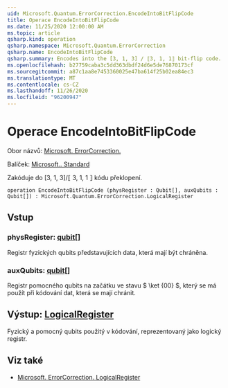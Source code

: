 ```yaml
---
uid: Microsoft.Quantum.ErrorCorrection.EncodeIntoBitFlipCode
title: Operace EncodeIntoBitFlipCode
ms.date: 11/25/2020 12:00:00 AM
ms.topic: article
qsharp.kind: operation
qsharp.namespace: Microsoft.Quantum.ErrorCorrection
qsharp.name: EncodeIntoBitFlipCode
qsharp.summary: Encodes into the [3, 1, 3] / ⟦3, 1, 1⟧ bit-flip code.
ms.openlocfilehash: b27759caba3c5dd363dbdf24d6e5de76870173cf
ms.sourcegitcommit: a87c1aa8e7453360025e47ba614f25b02ea84ec3
ms.translationtype: MT
ms.contentlocale: cs-CZ
ms.lasthandoff: 11/26/2020
ms.locfileid: "96200947"
---
```

# <a name="encodeintobitflipcode-operation"></a>Operace EncodeIntoBitFlipCode

Obor názvů: [Microsoft. ErrorCorrection.](xref:Microsoft.Quantum.ErrorCorrection)

Balíček: [Microsoft.. Standard](https://nuget.org/packages/Microsoft.Quantum.Standard)


Zakóduje do [3, 1, 3]/⟦ 3, 1, 1 ⟧ kódu překlopení.

```qsharp
operation EncodeIntoBitFlipCode (physRegister : Qubit[], auxQubits : Qubit[]) : Microsoft.Quantum.ErrorCorrection.LogicalRegister
```


## <a name="input"></a>Vstup

### <a name="physregister--qubit"></a>physRegister: [qubit](xref:microsoft.quantum.lang-ref.qubit)[]

Registr fyzických qubits představujících data, která mají být chráněna.


### <a name="auxqubits--qubit"></a>auxQubits: [qubit](xref:microsoft.quantum.lang-ref.qubit)[]

Registr pomocného qubits na začátku ve stavu $ \ket {00} $, který se má použít při kódování dat, která se mají chránit.



## <a name="output--logicalregister"></a>Výstup: [LogicalRegister](xref:Microsoft.Quantum.ErrorCorrection.LogicalRegister)

Fyzický a pomocný qubits použitý v kódování, reprezentovaný jako logický registr.

## <a name="see-also"></a>Viz také

- [Microsoft. ErrorCorrection. LogicalRegister](xref:Microsoft.Quantum.ErrorCorrection.LogicalRegister)